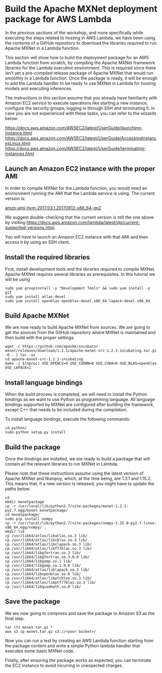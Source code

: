 
# Build the Apache MXNet deployment package for AWS Lambda
In the previous sections of the workshop, and more specifically while executing the steps related to hosting in AWS Lambda, we have been using the contents of a GitHub repository to download the libraries required to run Apache MXNet in a Lambda function.

This section will show how to build the deployment package for an AWS Lambda function from scratch, by compiling the Apache MXNet framework libraries for the Lambda execution environment. This is required since there isn't yet a pre-compiled release package of Apache MXNet that would run smoothly in a Lambda function. Once the package is ready, it will be enough to add the Lambda handler to be ready to use MXNet in Lambda for hosting models and executing inferences.

The instructions in this section assume that you already have familiarity with Amazon EC2 service to execute operations like starting a new instance, configure the security groups, logging in through SSH and terminating it. In case you are not experienced with these tasks, you can refer to the wizards below:

https://docs.aws.amazon.com/AWSEC2/latest/UserGuide/launching-instance.html
https://docs.aws.amazon.com/AWSEC2/latest/UserGuide/AccessingInstancesLinux.html
https://docs.aws.amazon.com/AWSEC2/latest/UserGuide/terminating-instances.html
## Launch an Amazon EC2 instance with the proper AMI
In order to compile MXNet for the Lambda function, you would need an environment running the AMI that the Lambda service is using. The current version is:

[amzn-ami-hvm-2017.03.1.20170812-x86_64-gp2](https://console.aws.amazon.com/ec2/v2/home#Images:visibility=public-images;search=amzn-ami-hvm-2018.03.0.20181129-x86_64-gp2)

We suggest double-checking that the current version is still the one above by visiting https://docs.aws.amazon.com/lambda/latest/dg/current-supported-versions.html.

You will have to launch an Amazon EC2 instance with that AMI and then access it by using an SSH client.

## Install the required libraries
First, install development tools and the libraries required to compile MXNet. Apache MXNet requires several libraries as prerequisites. In this tutorial we will be using

```
sudo yum groupinstall -y "Development Tools" && sudo yum install -y git
sudo yum install atlas-devel
sudo yum install openblas openblas-devel.x86_64 lapack-devel.x86_64
```
## Build Apache MXNet
We are now ready to build Apache MXNet from sources. We are going to get the sources from the GitHub repository where MXNet is maintained and then build with the proper settings.
```
wget -c https://github.com/apache/incubator-mxnet/releases/download/1.2.1/apache-mxnet-src-1.2.1-incubating.tar.gz -O - | tar -xz
cd apache-mxnet-src-1.2.1-incubating
make -j $(nproc) USE_OPENCV=0 USE_CUDNN=0 USE_CUDA=0 USE_BLAS=openblas USE_LAPACK=1
```
## Install language bindings
When the build process is completed, we will need to install the Python bindings as we want to use Python as programming language. All language bindings supported by MXNet are configured after building the framework, except C++ that needs to be included during the compilation.

To install language bindings, execute the following commands:
```
cd python/
sudo python setup.py install
```
## Build the package
Once the bindings are installed, we are ready to build a package that will contain all the relevant libraries to run MXNet in Lambda.

Please note that these instructions assume using the latest version of Apache MXNet and Numpoy, which, at the time being, are 1.3.1 and 1.15.2. This means that, if a new version is released, you might have to update the paths below.
```
cd
mkdir mxnetpackage
cp -r /usr/local/lib/python2.7/site-packages/mxnet-1.2.1-py2.7.egg/mxnet mxnetpackage/
cd mxnetpackage/
sudo pip install numpy
cp -r /usr/local/lib/python2.7/site-packages/numpy-1.15.0-py2.7-linux-x86_64.egg/numpy/ .
mkdir lib
cp /usr/lib64/atlas/libatlas.so.3 lib/
cp /usr/lib64/atlas/libcblas.so.3 lib/
cp /usr/lib64/atlas/libclapack.so.3 lib/
cp /usr/lib64/atlas/libf77blas.so.3 lib/
cp /usr/lib64/libgfortran.so.3 lib/
cp /usr/lib64/libgfortran.so.3.0.0 lib/
cp /usr/lib64/libgomp.so.1 lib/
cp /usr/lib64/libgomp.so.1.0.0 lib/
cp /usr/lib64/atlas/liblapack.so.3 lib/
cp /usr/lib64/libopenblas.so.0 lib/
cp /usr/lib64/atlas/libptcblas.so.3 lib/
cp /usr/lib64/atlas/libptf77blas.so.3 lib/
cp /usr/lib64/libquadmath.so.0 lib/
```
## Save the package
We are now going to compress and save the package to Amazon S3 as the final step.
```
tar cfz mxnet.tar.gz *
aws s3 cp mxnet.tar.gz s3://<your bucket>/
```

Now you can run a test by creating an AWS Lambda function starting from the package content and write a simple Python lambda handler that executes some basic MXNet code.

Finally, after ensuring the package works as expected, you can terminate the EC2 instance to avoid incurring in unexpected charges.